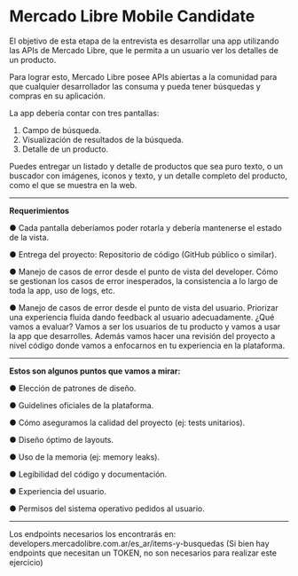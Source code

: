 # Mercado Libre Mobile Candidate

El objetivo de esta etapa de la entrevista es desarrollar una app utilizando las APIs de Mercado
Libre, que le permita a un usuario ver los detalles de un producto.

Para lograr esto, Mercado Libre posee APIs abiertas a la comunidad para que cualquier
desarrollador las consuma y pueda tener búsquedas y compras en su aplicación.

La app debería contar con tres pantallas:

1. Campo de búsqueda.
2. Visualización de resultados de la búsqueda.
3. Detalle de un producto.

Puedes entregar un listado y detalle de productos que sea puro texto, o un buscador con
imágenes, iconos y texto, y un detalle completo del producto, como el que se muestra en la
web.

----------------------------------------------------------------------------------------------

**Requerimientos**

● Cada pantalla deberíamos poder rotarla y debería mantenerse el estado de la vista.

● Entrega del proyecto: Repositorio de código (GitHub público o similar).

● Manejo de casos de error desde el punto de vista del developer.
Cómo se gestionan los casos de error inesperados, la consistencia a lo largo de toda la
app, uso de logs, etc.

● Manejo de casos de error desde el punto de vista del usuario.
Priorizar una experiencia fluida dando feedback al usuario adecuadamente.
¿Qué vamos a evaluar?
Vamos a ser los usuarios de tu producto y vamos a usar la app que desarrolles. Además vamos
hacer una revisión del proyecto a nivel código donde vamos a enfocarnos en tu experiencia en
la plataforma. 

----------------------------------------------------------------------------------------------

**Estos son algunos puntos que vamos a mirar:**

● Elección de patrones de diseño.

● Guidelines oficiales de la plataforma.

● Cómo aseguramos la calidad del proyecto (ej: tests unitarios).

● Diseño óptimo de layouts.

● Uso de la memoria (ej: memory leaks).

● Legibilidad del código y documentación.

● Experiencia del usuario.

● Permisos del sistema operativo pedidos al usuario.

----------------------------------------------------------------------------------------------

Los endpoints necesarios los encontrarás en:
developers.mercadolibre.com.ar/es_ar/items-y-busquedas (Si bien hay endpoints que necesitan
un TOKEN, no son necesarios para realizar este ejercicio)
